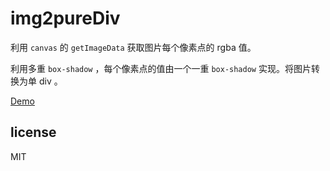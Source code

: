 # img2pureDiv 
利用 `canvas` 的 `getImageData` 获取图片每个像素点的 rgba 值。

利用多重 `box-shadow` ，每个像素点的值由一个一重 `box-shadow` 实现。将图片转换为单 div 。

[Demo](http://sbco.cc/demo/img2div/html/)

## license 
MIT
